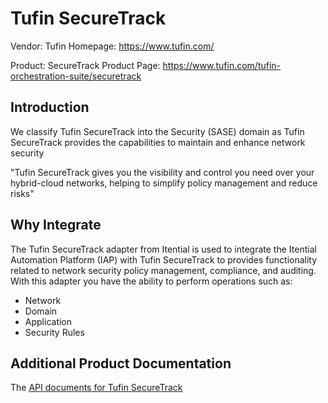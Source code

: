 # Tufin SecureTrack

Vendor: Tufin
Homepage: https://www.tufin.com/

Product: SecureTrack
Product Page: https://www.tufin.com/tufin-orchestration-suite/securetrack

## Introduction
We classify Tufin SecureTrack into the Security (SASE) domain as Tufin SecureTrack provides the capabilities to maintain and enhance network security

"Tufin SecureTrack gives you the visibility and control you need over your hybrid-cloud networks, helping to simplify policy management and reduce risks"

## Why Integrate
The Tufin SecureTrack adapter from Itential is used to integrate the Itential Automation Platform (IAP) with Tufin SecureTrack to provides functionality related to network security policy management, compliance, and auditing. With this adapter you have the ability to perform operations such as:

- Network
- Domain
- Application
- Security Rules

## Additional Product Documentation
The [API documents for Tufin SecureTrack](https://forum.tufin.com/support/kc/latest/Content/Suite/RESTAPI/4420.htm)